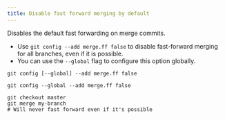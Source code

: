 ```yaml
---
title: Disable fast forward merging by default
---
```


Disables the default fast forwarding on merge commits.

- Use `git config --add merge.ff false` to disable fast-forward merging for all branches, even if it is possible.
- You can use the `--global` flag to configure this option globally.

```shell
git config [--global] --add merge.ff false
```

```shell
git config --global --add merge.ff false

git checkout master
git merge my-branch
# Will never fast forward even if it's possible
```
